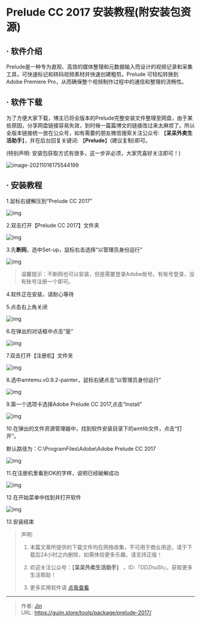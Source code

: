 # Prelude CC 2017 安装教程(附安装包资源)


## · 软件介绍
Prelude是一种专为直观、高效的媒体整理和元数据输入而设计的视频记录和采集工具，可快速标记和转码视频素材并快速创建粗剪。Prelude 可轻松转换到 Adobe Premiere Pro，从而确保整个视频制作过程中的通信和整理的流畅性。

## · 软件下载
为了方便大家下载，博主已将全版本的Prelude完整安装文件整理至网盘，由于某些原因，分享网盘链接容易失效，到时候一篇篇博文的链接改过来太麻烦了。所以全版本链接统一放在公众号，如有需要的朋友微信搜索关注公众号: 【**呆呆外卖生活助手**】，并在后台回复关键词: 【**Prelude**】(建议复制)即可。

(特别声明: 安装包获取方式有很多，这一步非必须，大家凭喜好关注即可！)

![image-20211016175544199](https://img.gujin.store/img/image-20211016175544199.png)

## · 安装教程

1.鼠标右键解压到“Prelude CC 2017”

![img](https://img.gujin.store/img/v2-eb9d960427a75426afacfdbb7aeee4b6_720w.png)



2.双击打开【Prelude CC 2017】文件夹

![img](https://img.gujin.store/img/v2-2c81325ee8ced0f854969f69d9c925d4_720w.png)

3.先**断网**，选中Set-up，鼠标右击选择“以管理员身份运行”

![img](https://img.gujin.store/img/v2-6714ee5ec81673f777dbf61d1aeaea00_720w.png)

> 温馨提示：不断网也可以安装，但是需要登录Adobe账号。有账号登录，没有账号注册一个即可。

4.软件正在安装，请耐心等待

5.点击右上角关闭

![img](https://img.gujin.store/img/v2-8df6e86a88bb81600bf43af5202ed11b_720w.png)

6.在弹出的对话框中点击“是”

![img](https://img.gujin.store/img/v2-3793dbefb9476d0c60760fe181df7fce_720w.png)

7.双击打开【注册机】文件夹

![img](https://img.gujin.store/img/v2-186edb296d4db8a026a5d25be21065c8_720w.png)



8.选中amtemu.v0.9.2-painter，鼠标右键点击“以管理员身份运行”

![img](https://img.gujin.store/img/v2-ffb7503740600fcf817148821fe19d43_720w.png)

9.第一个选项卡选择Adobe Prelude CC 2017,点击“Install”

![img](https://img.gujin.store/img/v2-a4999de76b96266c13de3f4b2ed95fa3_720w.png)



10.在弹出的文件资源管理器中，找到软件安装目录下的amtlib文件，点击“打开”。

默认路径为：C:\ProgramFiles\Adobe\Adobe Prelude CC 2017

![img](https://img.gujin.store/img/v2-e519df6d5489d2b4f68829da60fbb09f_720w.png)

11.在注册机里看到OK的字样，说明已经破解成功

![img](https://img.gujin.store/img/v2-15d935adeb101040f4ea98c8d99e766f_720w.png)

12.在开始菜单中找到并打开软件

![img](https://img.gujin.store/img/v2-ab7368ff9ec399eba7ca5ecc26b6f4c9_720w.png)

13.安装结束




> 声明: 
>
> 1. 本篇文章所提供的下载文件均在网络收集，不可用于商业用途，请于下载后24小时之内删除，如需体验更多乐趣，请支持正版！
>
> 2. 欢迎关注公众号：【**呆呆外卖生活助手**】 ，ID:『DDZhuSh』，获取更多生活帮助！
>
> 3. 更多实用软件请  [点我查看](/tools)

---

> 作者: [Jin](https://img.gujin.store/img/favicon.ico)  
> URL: https://gujin.store/tools/package/prelude-2017/  

